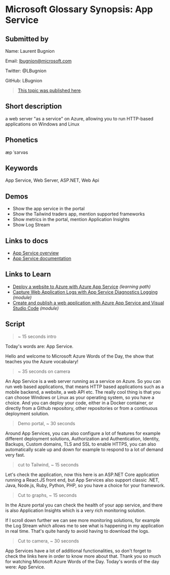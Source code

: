 # Microsoft Glossary Synopsis: App Service

## Submitted by

Name: Laurent Bugnion

Email: lbugnion@microsoft.com

Twitter: @LBugnion

GitHub: LBugnion

> [This topic was published here](https://aka.ms/define/app-service).

## Short description

a web server "as a service" on Azure, allowing you to run HTTP-based applications on Windows and Linux

## Phonetics

æp ˈsɜrvəs

## Keywords

App Service, Web Server, ASP.NET, Web Api

## Demos

- Show the app service in the portal
- Show the Tailwind traders app, mention supported frameworks
- Show metrics in the portal, mention Application Insights
- Show Log Stream

## Links to docs

- [App Service overview](https://docs.microsoft.com/en-us/azure/app-service/overview)
- [App Service documentation](https://docs.microsoft.com/en-us/azure/app-service)

## Links to Learn

- [Deploy a website to Azure with Azure App Service](https://docs.microsoft.com/en-us/learn/paths/deploy-a-website-with-azure-app-service) *(learning path)*
- [Capture Web Application Logs with App Service Diagnostics Logging](https://docs.microsoft.com/en-us/learn/modules/capture-application-logs-app-service) *(module)*
- [Create and publish a web application with Azure App Service and Visual Studio Code](https://docs.microsoft.com/en-us/learn/modules/create-publish-webapp-app-service-vs-code) *(module)*

<a id="script"></a>

## Script

> ~ 15 seconds intro

Today's words are: App Service.

Hello and welcome to Microsoft Azure Words of the Day,
the show that teaches you the Azure vocabulary!

> ~ 35 seconds on camera

An App Service is a web server running as a service on Azure. So you can run web based applications, that means HTTP based applications such as a mobile backend, a website, a web API etc. The really cool thing is that you can choose Windows or Linux as your operating system, so you have a choice. And you can deploy your code, either in a Docker container, or directly from a Github repository, other repositories or from a continuous deployment solution.

> Demo portal, ~ 30 seconds

Around App Services, you can also configure a lot of features for example different deployment solutions,  Authorization and Authentication, Identity, Backups, Custom domains, TLS and SSL to enable HTTPS, you can also automatically scale up and down for example to respond to a lot of demand very fast.

> cut to Tailwind, ~ 15 seconds

Let's check the application, now this here is an ASP.NET Core application running a React.JS front end, but App Services also support classic .NET, Java, Node.js, Ruby, Python, PHP, so you have a choice for your framework.

> Cut to graphs, ~ 15 seconds

In the Azure portal you can check the health of your app service, and there is also Application Insights which is a very rich monitoring solution.

If I scroll down further we can see more monitoring solutions, for example the Log Stream which allows me to see what is happening in my application in real time. That's quite handy to avoid having to download the logs.

> Cut to camera, ~ 30 seconds

App Services have a lot of additional functionalities, so don't forget to check the links here in order to know more about that. Thank you so much for watching Microsoft Azure Words of the Day. Today's words of the day were: App Service.
